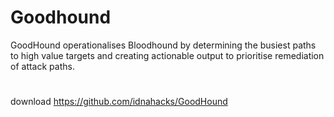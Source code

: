# Goodhound 
GoodHound operationalises Bloodhound by determining the busiest paths to high value targets and creating actionable output to prioritise remediation of attack paths.
# 
download
https://github.com/idnahacks/GoodHound
